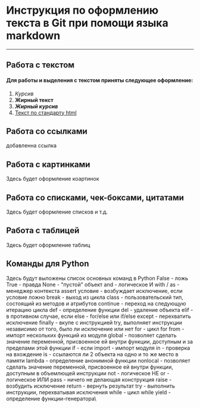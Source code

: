 # Инструкция по оформлению текста в Git при помощи языка markdown
___

## Работа с текстом
#### Для работы и выделения с текстом приняты следующее оформление:
1. *Курсив* 
2. **Жирный текст**
3. ***Жирный курсив***
4. <u>Текст по стандарту html</u>

## Работа со ссылками
добавленна ссылка

## Работа с картинками
Здесь будет оформление коартинок


## Работа со списками, чек-боксами, цитатами
Здесь будет оформление списков и т.д.


## Работа с таблицей
Здесь будет оформление таблиц


## Команды для Python
Здесь будут выложены список основных команд в Python
False - ложь
True - правда
None - "пустой" объект
and - логическое И
with / as - менеджер контекста
assert условие - возбуждает исключение, если условие ложно
break - выход из цикла
class - пользовательский тип, состоящий из методов и атрибутов
continue - переход на следующую итерацию цикла
def - определение функции
del - удаление объекта
elif - в противном случае, если
else - for/else или if/else
except - перехватить исключение
finally - вкупе с инструкцией try, выполняет инструкции независимо от того, было ли исключение или нет
for - цикл for
from - импорт нескольких функций из модуля
global - позволяет сделать значение переменной, присвоенное ей внутри функции, доступным и за пределами этой функции
if - если
import - импорт модуля
in - проверка на вхождение
is - ссылаются ли 2 объекта на одно и то же место в памяти
lambda - определение анонимной функции
nonlocal - позволяет сделать значение переменной, присвоенное ей внутри функции, доступным в объемлющей инструкции
not - логическое НЕ
or - логическое ИЛИ
pass - ничего не делающая конструкция
raise - возбудить исключение
return - вернуть результат
try - выполнить инструкции, перехватывая исключения
while - цикл while
yield - определение функции-генератора\

